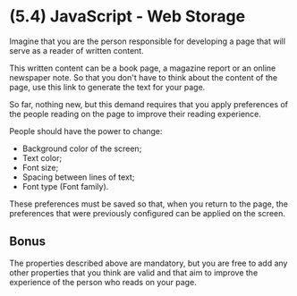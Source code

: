 # (5.4) JavaScript - Web Storage

Imagine that you are the person responsible for developing a page that will serve as a reader of written content.

This written content can be a book page, a magazine report or an online newspaper note. So that you don't have to think about the content of the page, use this link to generate the text for your page.

So far, nothing new, but this demand requires that you apply preferences of the people reading on the page to improve their reading experience.

People should have the power to change:
- Background color of the screen;
- Text color;
- Font size;
- Spacing between lines of text;
- Font type (Font family).

These preferences must be saved so that, when you return to the page, the preferences that were previously configured can be applied on the screen.

## Bonus
The properties described above are mandatory, but you are free to add any other properties that you think are valid and that aim to improve the experience of the person who reads on your page.
